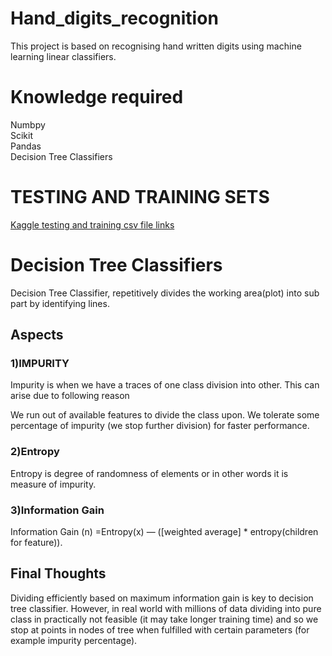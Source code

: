 # Hand_digits_recognition
This project is based on recognising hand written digits using machine learning linear classifiers.

# Knowledge required
Numbpy  
Scikit  
Pandas  
Decision Tree Classifiers  

# TESTING AND TRAINING SETS
[Kaggle testing and training csv file links](https://www.kaggle.com/c/digit-recognizer/data)


# Decision Tree Classifiers
Decision Tree Classifier, repetitively divides the working area(plot) into sub part by identifying lines.

## Aspects 
### 1)IMPURITY 
Impurity is when we have a traces of one class division into other. This can arise due to following reason

We run out of available features to divide the class upon.
We tolerate some percentage of impurity (we stop further division) for faster performance. 

### 2)Entropy 
Entropy is degree of randomness of elements or in other words it is measure of impurity.

### 3)Information Gain 
Information Gain (n) =Entropy(x) — ([weighted average] * entropy(children for feature)).

## Final Thoughts 
Dividing efficiently based on maximum information gain is key to decision tree classifier. However, in real world with millions of data dividing into pure class in practically not feasible (it may take longer training time) and so we stop at points in nodes of tree when fulfilled with certain parameters (for example impurity percentage).
